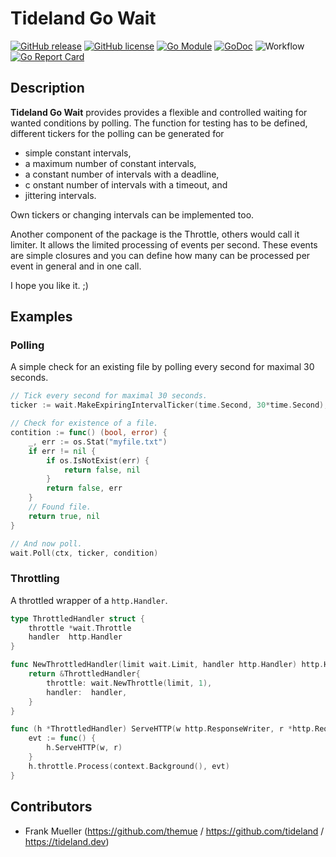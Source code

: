 # Tideland Go Wait

[![GitHub release](https://img.shields.io/github/release/tideland/go-wait.svg)](https://github.com/tideland/go-wait)
[![GitHub license](https://img.shields.io/badge/license-New%20BSD-blue.svg)](https://raw.githubusercontent.com/tideland/go-wait/master/LICENSE)
[![Go Module](https://img.shields.io/github/go-mod/go-version/tideland/go-wait)](https://github.com/tideland/go-wait/blob/master/go.mod)
[![GoDoc](https://godoc.org/tideland.dev/go/actor?status.svg)](https://pkg.go.dev/mod/tideland.dev/go/wait?tab=packages)
![Workflow](https://github.com/tideland/go-wait/actions/workflows/go.yml/badge.svg)
[![Go Report Card](https://goreportcard.com/badge/github.com/tideland/go-wait)](https://goreportcard.com/report/tideland.dev/go/wait)

## Description

**Tideland Go Wait** provides provides a flexible and controlled waiting for wanted
conditions by polling. The function for testing has to be defined, different tickers
for the polling can be generated for

- simple constant intervals,
- a maximum number of constant intervals,
- a constant number of intervals with a deadline,
- c onstant number of intervals with a timeout, and
- jittering intervals.

Own tickers or changing intervals can be implemented too.

Another component of the package is the Throttle, others would call it limiter. It allows the limited processing
of events per second. These events are simple closures and you can define how many can be processed per event in
general and in one call.

I hope you like it. ;)

## Examples

### Polling

A simple check for an existing file by polling every second for maximal 30 seconds.

```go
// Tick every second for maximal 30 seconds.
ticker := wait.MakeExpiringIntervalTicker(time.Second, 30*time.Second),

// Check for existence of a file.
contition := func() (bool, error) {
    _, err := os.Stat("myfile.txt")
    if err != nil {
        if os.IsNotExist(err) {
            return false, nil
        }
        return false, err
    }
    // Found file.
    return true, nil
}

// And now poll.
wait.Poll(ctx, ticker, condition)
```

### Throttling

A throttled wrapper of a `http.Handler`.

```go
type ThrottledHandler struct {
    throttle *wait.Throttle
    handler  http.Handler
}

func NewThrottledHandler(limit wait.Limit, handler http.Handler) http.Handler {
    return &ThrottledHandler{
        throttle: wait.NewThrottle(limit, 1),
		handler:  handler,
    }
}

func (h *ThrottledHandler) ServeHTTP(w http.ResponseWriter, r *http.Request) {
    evt := func() {
        h.ServeHTTP(w, r)
    }
    h.throttle.Process(context.Background(), evt)
}
```

## Contributors

- Frank Mueller (https://github.com/themue / https://github.com/tideland / https://tideland.dev)

